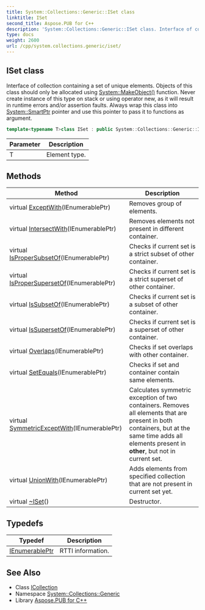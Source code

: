 ```yaml
---
title: System::Collections::Generic::ISet class
linktitle: ISet
second_title: Aspose.PUB for C++
description: 'System::Collections::Generic::ISet class. Interface of collection containing a set of unique elements. Objects of this class should only be allocated using System::MakeObject() function. Never create instance of this type on stack or using operator new, as it will result in runtime errors and/or assertion faults. Always wrap this class into System::SmartPtr pointer and use this pointer to pass it to functions as argument in C++.'
type: docs
weight: 2600
url: /cpp/system.collections.generic/iset/
---
```

## ISet class


Interface of collection containing a set of unique elements. Objects of this class should only be allocated using [System::MakeObject()](../../system/makeobject/) function. Never create instance of this type on stack or using operator new, as it will result in runtime errors and/or assertion faults. Always wrap this class into [System::SmartPtr](../../system/smartptr/) pointer and use this pointer to pass it to functions as argument.

```cpp
template<typename T>class ISet : public System::Collections::Generic::ICollection<T>
```


| Parameter | Description |
| --- | --- |
| T | Element type. |
## Methods

| Method | Description |
| --- | --- |
| virtual [ExceptWith](./exceptwith/)(IEnumerablePtr) | Removes group of elements. |
| virtual [IntersectWith](./intersectwith/)(IEnumerablePtr) | Removes elements not present in different container. |
| virtual [IsProperSubsetOf](./ispropersubsetof/)(IEnumerablePtr) | Checks if current set is a strict subset of other container. |
| virtual [IsProperSupersetOf](./ispropersupersetof/)(IEnumerablePtr) | Checks if current set is a strict superset of other container. |
| virtual [IsSubsetOf](./issubsetof/)(IEnumerablePtr) | Checks if current set is a subset of other container. |
| virtual [IsSupersetOf](./issupersetof/)(IEnumerablePtr) | Checks if current set is a superset of other container. |
| virtual [Overlaps](./overlaps/)(IEnumerablePtr) | Checks if set overlaps with other container. |
| virtual [SetEquals](./setequals/)(IEnumerablePtr) | Checks if set and container contain same elements. |
| virtual [SymmetricExceptWith](./symmetricexceptwith/)(IEnumerablePtr) | Calculates symmetric exception of two containers. Removes all elements that are present in both containers, but at the same time adds all elements present in **other**, but not in current set. |
| virtual [UnionWith](./unionwith/)(IEnumerablePtr) | Adds elements from specified collection that are not present in current set yet. |
| virtual [~ISet](./~iset/)() | Destructor. |
## Typedefs

| Typedef | Description |
| --- | --- |
| [IEnumerablePtr](./ienumerableptr/) | RTTI information. |

## See Also

* Class [ICollection](../icollection/)
* Namespace [System::Collections::Generic](../)
* Library [Aspose.PUB for C++](../../)
